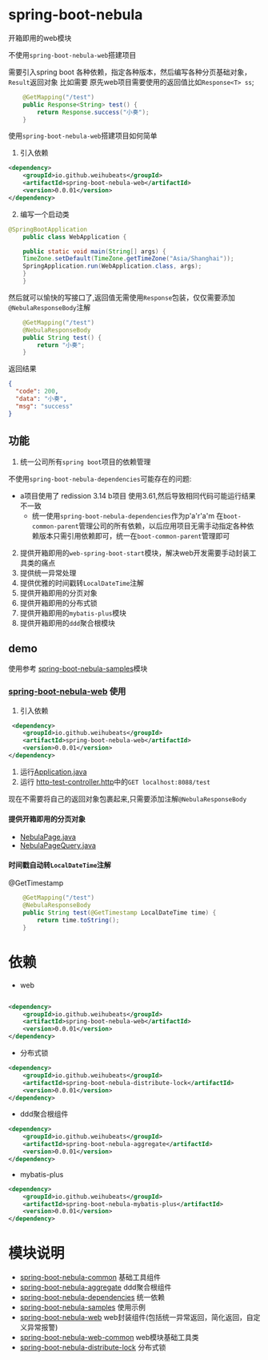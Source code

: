 # spring-boot-nebula

开箱即用的web模块

不使用`spring-boot-nebula-web`搭建项目

需要引入spring boot 各种依赖，指定各种版本，然后编写各种分页基础对象，`Result`返回对象
比如需要 原先web项目需要使用的返回值比如`Response<T> ss`;
```java
    @GetMapping("/test")
    public Response<String> test() {
        return Response.success("小奏");
    }
```
使用`spring-boot-nebula-web`搭建项目如何简单
1. 引入依赖
```xml
<dependency>
    <groupId>io.github.weihubeats</groupId>
    <artifactId>spring-boot-nebula-web</artifactId>
    <version>0.0.01</version>
</dependency>
```
2. 编写一个启动类
```java
@SpringBootApplication
    public class WebApplication {

    public static void main(String[] args) {
    TimeZone.setDefault(TimeZone.getTimeZone("Asia/Shanghai"));
    SpringApplication.run(WebApplication.class, args);
    }
    }
```

然后就可以愉快的写接口了,返回值无需使用`Response`包装，仅仅需要添加`@NebulaResponseBody`注解
```java
    @GetMapping("/test")
    @NebulaResponseBody
    public String test() {
        return "小奏";
    }
```
返回结果
```json
{
  "code": 200,
  "data": "小奏",
  "msg": "success"
}
```

##  功能
1. 统一公司所有`spring boot`项目的依赖管理 
 
不使用`spring-boot-nebula-dependencies`可能存在的问题: 
- a项目使用了 redission 3.14 b项目 使用3.61,然后导致相同代码可能运行结果不一致
  - 统一使用`spring-boot-nebula-dependencies`作为p'a'r'a'm
  在`boot-common-parent`管理公司的所有依赖，以后应用项目无需手动指定各种依赖版本只需引用依赖即可，统一在`boot-common-parent`管理即可
2. 提供开箱即用的`web-spring-boot-start`模块，解决web开发需要手动封装工具类的痛点
3. 提供统一异常处理
4. 提供优雅的时间戳转`LocalDateTime`注解
5. 提供开箱即用的分页对象
6. 提供开箱即用的分布式锁
7. 提供开箱即用的`mybatis-plus`模块
8. 提供开箱即用的`ddd`聚合根模块


## demo
使用参考 [spring-boot-nebula-samples](spring-boot-nebula-samples)模块

### [spring-boot-nebula-web](spring-boot-nebula-web) 使用

1. 引入依赖
```xml
 <dependency>
    <groupId>io.github.weihubeats</groupId>
    <artifactId>spring-boot-nebula-web</artifactId>
    <version>0.0.01</version>
</dependency>
```

1. 运行[Application.java](spring-boot-nebula-samples%2Fspring-boot-nebula-web-sample%2Fsrc%2Fmain%2Fjava%2Fcom%2Fnebula%2Fweb%2Fsample%2FApplication.java)
2. 运行 [http-test-controller.http](spring-boot-nebula-samples%2Fspring-boot-nebula-web-sample%2Fsrc%2Fmain%2Fhttp%2Fhttp-test-controller.http)中的`GET localhost:8088/test`



现在不需要将自己的返回对象包裹起来,只需要添加注解`@NebulaResponseBody`


#### 提供开箱即用的分页对象
- [NebulaPage.java](spring-boot-nebula-web%2Fsrc%2Fmain%2Fjava%2Fcom%2Fnebula%2Fweb%2Fboot%2Fapi%2FNebulaPage.java)
- [NebulaPageQuery.java](spring-boot-nebula-web%2Fsrc%2Fmain%2Fjava%2Fcom%2Fnebula%2Fweb%2Fboot%2Fapi%2FNebulaPageQuery.java)


#### 时间戳自动转`LocalDateTime`注解
@GetTimestamp

```java
    @GetMapping("/test")
    @NebulaResponseBody
    public String test(@GetTimestamp LocalDateTime time) {
        return time.toString();
    }
```

# 依赖 

- web
```xml

<dependency>
    <groupId>io.github.weihubeats</groupId>
    <artifactId>spring-boot-nebula-web</artifactId>
    <version>0.0.01</version>
</dependency>
```

- 分布式锁
```xml
<dependency>
    <groupId>io.github.weihubeats</groupId>
    <artifactId>spring-boot-nebula-distribute-lock</artifactId>
    <version>0.0.01</version>
</dependency>
```

- ddd聚合根组件
```xml
<dependency>
    <groupId>io.github.weihubeats</groupId>
    <artifactId>spring-boot-nebula-aggregate</artifactId>
    <version>0.0.01</version>
</dependency>
```

- mybatis-plus
```xml
<dependency>
    <groupId>io.github.weihubeats</groupId>
    <artifactId>spring-boot-nebula-mybatis-plus</artifactId>
    <version>0.0.01</version>
</dependency>
```

# 模块说明
- [spring-boot-nebula-common](spring-boot-nebula-common) 基础工具组件
- [spring-boot-nebula-aggregate](spring-boot-nebula-aggregate) ddd聚合根组件
- [spring-boot-nebula-dependencies](spring-boot-nebula-dependencies) 统一依赖
- [spring-boot-nebula-samples](spring-boot-nebula-samples) 使用示例
- [spring-boot-nebula-web](spring-boot-nebula-web) web封装组件(包括统一异常返回，简化返回，自定义异常报警)
- [spring-boot-nebula-web-common](spring-boot-nebula-web-common) web模块基础工具类
- [spring-boot-nebula-distribute-lock](spring-boot-nebula-distribute-lock) 分布式锁


